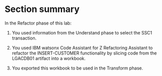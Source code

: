 # Section summary
In the Refactor phase of this lab:
1.	You used information from the Understand phase to select the SSC1 transaction.

2.	You used IBM watsonx Code Assistant for Z Refactoring Assistant to refactor the INSERT-CUSTOMER functionality by slicing code from the LGACDB01 artifact into a workbook.

3.	You exported this workbook to be used in the Transform phase.